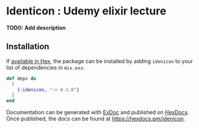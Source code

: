 # Identicon : Udemy elixir lecture

**TODO: Add description**

## Installation

If [available in Hex](https://hex.pm/docs/publish), the package can be installed
by adding `idenicon` to your list of dependencies in `mix.exs`:

```elixir
def deps do
  [
    {:idenicon, "~> 0.1.0"}
  ]
end
```

Documentation can be generated with [ExDoc](https://github.com/elixir-lang/ex_doc)
and published on [HexDocs](https://hexdocs.pm). Once published, the docs can
be found at <https://hexdocs.pm/idenicon>.
